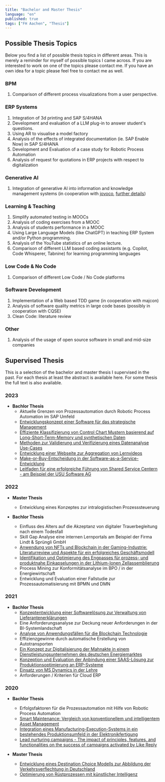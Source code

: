 ```yaml
---
title: "Bachelor and Master Thesis"
language: "en"
published: true
tags: ["FH Aachen", "Thesis"]
---
```


## Possible Thesis Topics

Below you find a list of possible thesis topics in different areas. This is
merely a reminder for myself of possible topics I came across. If you are
interested to work on one of the topics please contact me. If you have an
own idea for a topic please feel free to contact me as well.

### BPM

1. Comparison of different process visualizations from a user perspective.

### ERP Systems

1. Integration of 3d printing and SAP S/4HANA
1. Development and evaluation of a LLM plug-in to answer student's questions.
1. Using AR to visualise a model factory
1. Analysis of the effects of integrated documentation (ie. SAP Enable Now)
   in SAP S/4HANA
1. Development and Evaluation of a case study for Robotic Process Automation
1. Analysis of request for quotations in ERP projects with respect to digitalization

### Generative AI

1. Integration of generative AI into information and knowledge management systems
   (in cooperation with [jovoco](https://www.jovoco.io/), [further details](topics/ai-knowledge-management))

### Learning & Teaching

1. Simplify automated testing in MOOCs
1. Analysis of coding exercises from a MOOC
1. Analysis of students performance in a MOOC
1. Using Large Language Models (like ChatGPT) in teaching ERP System
   and/or Python programming.
1. Analysis of the YouTube statistics of an online lecture.
1. Comparison of different LLM based coding assistants (e.g. Copilot,
   Code Whisperer, Tabnine) for learning programming languages

### Low Code & No Code

1. Comparison of different Low Code / No Code platforms

### Software Development

1. Implementation of a Web based TDD game (in cooperation with majcon)
1. Analysis of software quality metrics in large code bases (possibly in
   cooperation with CQSE)
1. Clean Code: literature review

### Other

1. Analysis of the usage of open source software in small and mid-size companies

## Supervised Thesis

This is a selection of the bachelor and master thesis I supervised in the past.
For each thesis at least the abstract is available here. For some thesis
the full text is also available.

### 2023

- **Bachlor Thesis**
  - Aktuelle Grenzen von Prozessautomation durch Robotic Process Automation
    im SAP Umfeld
  - [Entwicklungskonzept einer Software für das strategische Management](/teaching/thesis/2023/strategisches_management)
  - [Effiziente Klassifizierung von Control Chart Mustern basierend auf Long-Short-Term-Memory und synthetischen Daten](/teaching/thesis/2023/control_chart_muster)
  - [Methoden zur Validierung und Verifizierung eines Datenanalyse Use-Cases](/teaching/thesis/2023/validierung_datenanalyse)
  - [Entwicklung einer Webseite zur Aggregation von Lernvideos](/teaching/thesis/2023/video_aggregation)
  - [Make-or-Buy-Entscheidung in der Software-as-a-Service-Entwicklung](/teaching/thesis/2023/saas_make_or_buy)
  - [Leitfaden für eine erfolgreiche Führung von Shared Service Centern - am Beispiel der USU Software AG](/teaching/thesis/2023/shared_service_center)

### 2022

- **Master Thesis**

  - Entwicklung eines Konzeptes zur intralogistischen Prozesssteuerung

- **Bachlor Thesis**
  - Einfluss des Alters auf die Akzeptanz von digitaler Trauerbegleitung nach
    einem Todesfall
  - Skill Gap Analyse eine internen Lernportals am Beispiel der
    Firma Lindt & Sprüngli GmbH
  - [Anwendung von NFTs und Blockchain in der Gaming-Industrie: Literaturreview und Aspekte für ein erfolgreiches Geschäftsmodell](/teaching/thesis/2022/nft_gaming)
  - [Identifikation und Optimierung des Engpasses für prozess- und produktnahe Einkapselungen in der Lithium-Ionen Zellassemblierung](/teaching/thesis/2022/engpass_lithium_ionen)
  - Process Mining zur Konformitätsanalyse im BPO / in der Energiewirtschaft
  - Entwicklung und Evaluation einer Fallstudie zur Prozessautomatisierung
    mit BPMN und DMN

### 2021

- **Bachlor Thesis**
  - [Konzeptentwicklung einer Softwarelösung zur Verwaltung von Lieferantenerklärungen](/teaching/thesis/2021/lieferantenerklaerung)
  - Eine Anforderungsanalyse zur Deckung neuer Anforderungen in der BI-Systemlandschaft
  - [Analyse von Anwendungsfällen für die Blockchain Technologie](/teaching/thesis/2021/blockchain_use_cases)
  - Effizienzgewinne durch automatische Erstellung von Autotransporten
  - [Ein Konzept zur Digitalisierung der Mahnakte in einem Dienstleistungsunternehmen des deutschen Energiemarktes](/teaching/thesis/2021/mahnakte)
  - [Konzeption und Evaluation der Anbindung einer SAAS-Lösung zur Produktionsoptimierung an ERP-Systeme](/teaching/thesis/2021/erp_oee)
  - [Einsatz von MS Dynamics in der Lehre](/teaching/thesis/2021/ms_dynamics_lehre)
  - Anforderungen / Kriterien für Cloud ERP

### 2020

- **Bachlor Thesis**

  - Erfolgsfaktoren für die Prozessautomation mit Hilfe von
    Robotic Process Automation
  - [Smart Maintenance: Vergleich von konventionellem und intelligentem
    Asset Management](/teaching/thesis/2020/smart_maintenance)
  - [Integration eines Manufacturing-Execution-Systems in ein bestehendes
    Produktionsumfeld in der Elektronikfertigung](/teaching/thesis/2020/mes_elektronikfertigung)
  - [Lead nurturing campaigns - The impact of principles, features, and
    functionalities on the success of campaigns activated by Like Reply](/teaching/thesis/2020/lead_nurturing)

- **Master Thesis**
  - [Entwicklung eines Destination Choice Modells zur Abbildung der
    Verkehrsverflechtung in Deutschland](/teaching/thesis/2020/verkehrsmodell)
  - [Optimierung von Rüstprozessen mit künstlicher Intelligenz](/teaching/thesis/2020/ruesten_mit_ki)
